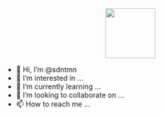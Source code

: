 <div id="header" align="center">
  
  <img src="https://media.giphy.com/media/du3J3cXyzhj75IOgvA/giphy.gif" width="100"/>
</div>

- 👋 Hi, I’m @sdntmn
- 👀 I’m interested in ...
- 🌱 I’m currently learning ...
- 💞️ I’m looking to collaborate on ...
- 📫 How to reach me ...

<!---
sdntmn/sdntmn is a ✨ special ✨ repository because its `README.md` (this file) appears on your GitHub profile.
You can click the Preview link to take a look at your changes.
--->

